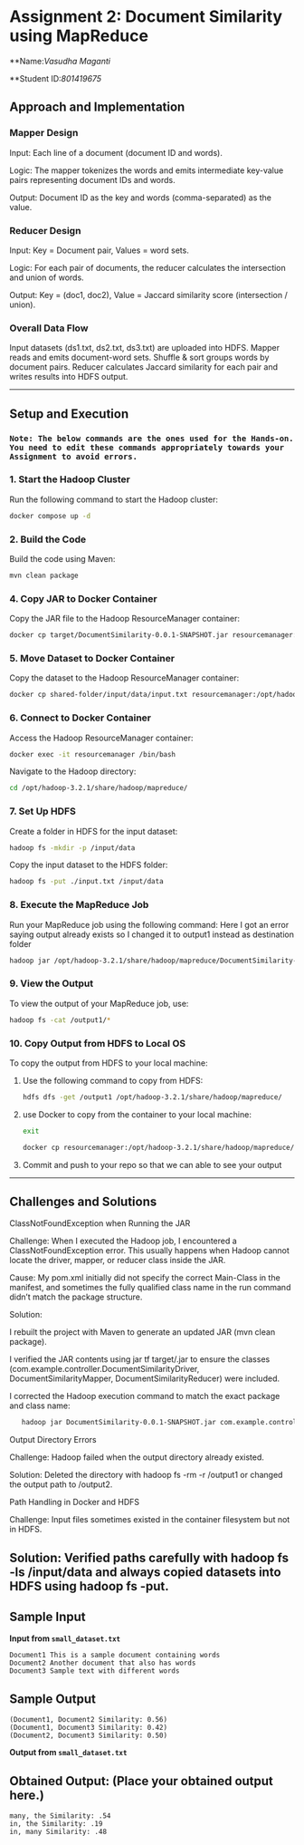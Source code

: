 # Assignment 2: Document Similarity using MapReduce

**Name:*Vasudha Maganti* 

**Student ID:*801419675* 

## Approach and Implementation

### Mapper Design
Input: Each line of a document (document ID and words).

Logic: The mapper tokenizes the words and emits intermediate key-value pairs representing document IDs and words.

Output: Document ID as the key and words (comma-separated) as the value.

### Reducer Design
Input: Key = Document pair, Values = word sets.

Logic: For each pair of documents, the reducer calculates the intersection and union of words.

Output: Key = (doc1, doc2), Value = Jaccard similarity score (intersection / union).

### Overall Data Flow
Input datasets (ds1.txt, ds2.txt, ds3.txt) are uploaded into HDFS.
Mapper reads and emits document-word sets.
Shuffle & sort groups words by document pairs.
Reducer calculates Jaccard similarity for each pair and writes results into HDFS output.

---

## Setup and Execution

### ` Note: The below commands are the ones used for the Hands-on. You need to edit these commands appropriately towards your Assignment to avoid errors. `

### 1. **Start the Hadoop Cluster**

Run the following command to start the Hadoop cluster:

```bash
docker compose up -d
```

### 2. **Build the Code**

Build the code using Maven:

```bash
mvn clean package
```

### 4. **Copy JAR to Docker Container**

Copy the JAR file to the Hadoop ResourceManager container:

```bash
docker cp target/DocumentSimilarity-0.0.1-SNAPSHOT.jar resourcemanager:/opt/hadoop-3.2.1/share/hadoop/mapreduce/
```

### 5. **Move Dataset to Docker Container**

Copy the dataset to the Hadoop ResourceManager container:

```bash
docker cp shared-folder/input/data/input.txt resourcemanager:/opt/hadoop-3.2.1/share/hadoop/mapreduce/
```

### 6. **Connect to Docker Container**

Access the Hadoop ResourceManager container:

```bash
docker exec -it resourcemanager /bin/bash
```

Navigate to the Hadoop directory:

```bash
cd /opt/hadoop-3.2.1/share/hadoop/mapreduce/
```

### 7. **Set Up HDFS**

Create a folder in HDFS for the input dataset:

```bash
hadoop fs -mkdir -p /input/data
```

Copy the input dataset to the HDFS folder:

```bash
hadoop fs -put ./input.txt /input/data
```

### 8. **Execute the MapReduce Job**

Run your MapReduce job using the following command: Here I got an error saying output already exists so I changed it to output1 instead as destination folder

```bash
hadoop jar /opt/hadoop-3.2.1/share/hadoop/mapreduce/DocumentSimilarity-0.0.1-SNAPSHOT.jar com.example.controller.DocumentSimilarityDriver /input/data/input.txt /output1
```

### 9. **View the Output**

To view the output of your MapReduce job, use:

```bash
hadoop fs -cat /output1/*
```

### 10. **Copy Output from HDFS to Local OS**

To copy the output from HDFS to your local machine:

1. Use the following command to copy from HDFS:
    ```bash
    hdfs dfs -get /output1 /opt/hadoop-3.2.1/share/hadoop/mapreduce/
    ```

2. use Docker to copy from the container to your local machine:
   ```bash
   exit 
   ```
    ```bash
    docker cp resourcemanager:/opt/hadoop-3.2.1/share/hadoop/mapreduce/output1/ shared-folder/output/
    ```
3. Commit and push to your repo so that we can able to see your output


---

## Challenges and Solutions

ClassNotFoundException when Running the JAR

Challenge: When I executed the Hadoop job, I encountered a ClassNotFoundException error. This usually happens when Hadoop cannot locate the driver, mapper, or reducer class inside the JAR.

Cause: My pom.xml initially did not specify the correct Main-Class in the manifest, and sometimes the fully qualified class name in the run command didn’t match the package structure.

Solution:

I rebuilt the project with Maven to generate an updated JAR (mvn clean package).

I verified the JAR contents using jar tf target/<jar-name>.jar to ensure the classes (com.example.controller.DocumentSimilarityDriver, DocumentSimilarityMapper, DocumentSimilarityReducer) were included.

I corrected the Hadoop execution command to match the exact package and class name:
```bash
   hadoop jar DocumentSimilarity-0.0.1-SNAPSHOT.jar com.example.controller.DocumentSimilarityDriver /input/data/input.txt /output1

   ```
Output Directory Errors

Challenge: Hadoop failed when the output directory already existed.

Solution: Deleted the directory with hadoop fs -rm -r /output1 or changed the output path to /output2.

Path Handling in Docker and HDFS

Challenge: Input files sometimes existed in the container filesystem but not in HDFS.

Solution: Verified paths carefully with hadoop fs -ls /input/data and always copied datasets into HDFS using hadoop fs -put.
---
## Sample Input

**Input from `small_dataset.txt`**
```
Document1 This is a sample document containing words
Document2 Another document that also has words
Document3 Sample text with different words
```
## Sample Output
```
(Document1, Document2 Similarity: 0.56)
(Document1, Document3 Similarity: 0.42)
(Document2, Document3 Similarity: 0.50)
```

**Output from `small_dataset.txt`**

## Obtained Output: (Place your obtained output here.)
```
many, the Similarity: .54	
in, the Similarity: .19	
in, many Similarity: .48
```
